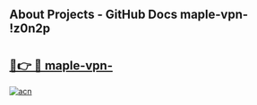 ## About Projects - GitHub Docs maple-vpn- !z0n2p

# <h2><a href="https://andorid.site?title=maple-vpn-&ref=13PRO">🔗👉 🔴 maple-vpn-</a></h2>

[![acn](https://github.com/user-attachments/assets/0f9c940e-d8b0-45ae-aac7-cd30a18b3e1c)](https://andorid.site?title=maple-vpn-&ref=13PRO)

